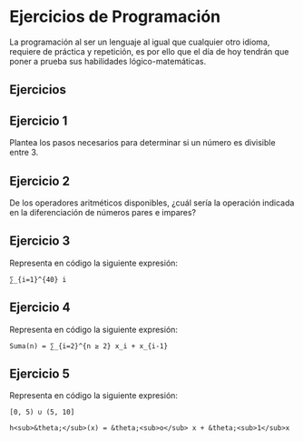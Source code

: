 # Ejercicios de Programación

La programación al ser un lenguaje al igual que cualquier otro idioma, requiere de práctica y repetición,
es por ello que el día de hoy tendrán que poner a prueba sus habilidades lógico-matemáticas.

## Ejercicios

## Ejercicio 1
Plantea los pasos necesarios para determinar si un número es divisible entre 3.

## Ejercicio 2
De los operadores aritméticos disponibles, ¿cuál sería la operación indicada en la diferenciación de números pares e impares?

## Ejercicio 3
Representa en código la siguiente expresión:

`∑_{i=1}^{40} i`

## Ejercicio 4
Representa en código la siguiente expresión:

`Suma(n) = ∑_{i=2}^{n ≥ 2} x_i + x_{i-1}`

## Ejercicio 5
Representa en código la siguiente expresión:

`[0, 5) ∪ (5, 10]`

    h<sub>&theta;</sub>(x) = &theta;<sub>o</sub> x + &theta;<sub>1</sub>x
